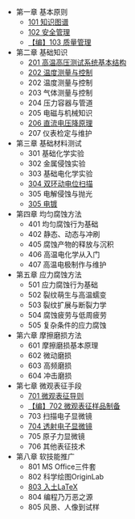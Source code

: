 <!-- docs/_sidebar.md -->
* 第一章 基本原则
  * [101 知识图谱](ch1/101知识图谱.md)
  * [102 安全管理](ch1/102安全管理.md)
  * [【编】103 质量管理](ch1/103质量管理.md)
* 第二章 基础知识
  * [201 高温高压测试系统基本结构](ch2/201高温高压测试系统基本结构.md)
  * [202 温度测量与控制](ch2/202温度测量与控制系统.md)
  * 202 温度测量与控制
  * 203 气体测量与控制
  * 204 压力容器与管道
  * 205 电磁与机械知识
  * [206 直流电压降原理](ch2/206直流电压降原理.md)
  * 207 仪表检定与维护
* 第三章 基础材料测试
  * 301 基础化学实验
  * 302 金属侵蚀实验
  * 303 基础电化学实验
  * [304 双环动电位扫描](ch3/304双环动电位扫描.md)
  * 305 电解侵蚀与抛光
  * [305 电镀](ch3/305电镀.md)
* 第四章 均匀腐蚀方法
  * 401 均匀腐蚀行为基础
  * 402 静态、动态与冲刷
  * 405 腐蚀产物的释放与沉积
  * 406 高温电化学从入门
  * 407 高温电极制作与维护
* 第五章 应力腐蚀方法
  * 501 应力腐蚀行为基础
  * 502 裂纹萌生与高温蠕变
  * 503 裂纹扩展与断裂力学
  * 504 腐蚀疲劳与低周疲劳
  * 505 复杂条件的应力腐蚀
* 第六章 摩擦磨损方法
  * 601 摩擦磨损基本原理
  * 602 微动磨损
  * 603 高频磨损
  * 604 冲击磨损
* 第七章 微观表征手段
  * [701 微观表征导则](ch7/701微观表征导则.md)
  * [【编】702 微观表征样品制备](ch7/702微观表征样品制备.md)
  * 703 扫描电子显微镜
  * [704 透射电子显微镜](ch7/704透射电子显微镜.md)
  * 705 原子力显微镜
  * 706 其他表征技术
* 第八章 软技能推广
  * 801 MS Office三件套
  * 802 科学绘图OriginLab
  * [803 入土LaTeX](ch8/803入土LaTeX.md)
  * 804 编程乃万恶之源
  * 805 风景、人像到试样